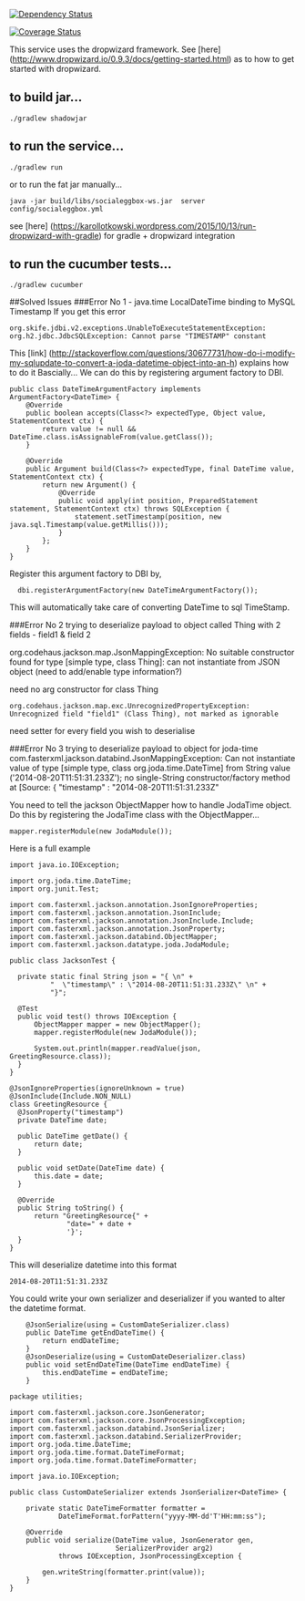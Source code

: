 [![Dependency Status](https://www.versioneye.com/user/projects/5800a283a23d52004d0e29e9/badge.svg)](https://www.versioneye.com/user/projects/5800a283a23d52004d0e29e9)

[![Coverage Status](https://coveralls.io/repos/github/derekclark/socialcalendar-webservice/badge.svg?branch=master)](https://coveralls.io/github/derekclark/socialcalendar-webservice?branch=master)

This service uses the dropwizard framework. See [here] (http://www.dropwizard.io/0.9.3/docs/getting-started.html) as to how to get started with dropwizard.


## to build jar...
```
./gradlew shadowjar
```

## to run the service...

```
./gradlew run
```

or to run the fat jar manually...

```
java -jar build/libs/socialeggbox-ws.jar  server config/socialeggbox.yml
```

see [here] (https://karollotkowski.wordpress.com/2015/10/13/run-dropwizard-with-gradle) for gradle + dropwizard integration 

## to run the cucumber tests...
```
./gradlew cucumber
```

##Solved Issues
###Error No 1 - java.time LocalDateTime binding to MySQL Timestamp
If you get this error
```
org.skife.jdbi.v2.exceptions.UnableToExecuteStatementException: 
org.h2.jdbc.JdbcSQLException: Cannot parse "TIMESTAMP" constant 
```

This [link] (http://stackoverflow.com/questions/30677731/how-do-i-modify-my-sqlupdate-to-convert-a-joda-datetime-object-into-an-h) explains how to do it
Bascially...
We can do this by registering argument factory to DBI.
```
public class DateTimeArgumentFactory implements ArgumentFactory<DateTime> {
    @Override
    public boolean accepts(Class<?> expectedType, Object value, StatementContext ctx) {
        return value != null && DateTime.class.isAssignableFrom(value.getClass());
    }

    @Override
    public Argument build(Class<?> expectedType, final DateTime value, StatementContext ctx) {
        return new Argument() {
            @Override
            public void apply(int position, PreparedStatement statement, StatementContext ctx) throws SQLException {
                statement.setTimestamp(position, new java.sql.Timestamp(value.getMillis()));
            }
        };
    }
}
```
Register this argument factory to DBI by,

```
  dbi.registerArgumentFactory(new DateTimeArgumentFactory());
```
This will automatically take care of converting DateTime to sql TimeStamp.

###Error No 2
trying to deserialize payload to object called Thing with 2 fields - field1 & field 2

org.codehaus.jackson.map.JsonMappingException: No suitable constructor found for type [simple type, class Thing]: can not instantiate from JSON object (need to add/enable type information?)

need no arg constructor for class Thing

```
org.codehaus.jackson.map.exc.UnrecognizedPropertyException: Unrecognized field "field1" (Class Thing), not marked as ignorable
```
 
need setter for every field you wish to deserialise

###Error No 3
trying to deserialize payload to object for joda-time
com.fasterxml.jackson.databind.JsonMappingException: Can not instantiate value of type [simple type, class org.joda.time.DateTime] from String value ('2014-08-20T11:51:31.233Z'); no single-String constructor/factory method
 at [Source: { 
  "timestamp" : "2014-08-20T11:51:31.233Z" 

  You need to tell the jackson ObjectMapper how to handle JodaTime object. Do this by registering the JodaTime class with the ObjectMapper...

  ```
  mapper.registerModule(new JodaModule());
  ```

  Here is a full example
  ```
  import java.io.IOException;

import org.joda.time.DateTime;
import org.junit.Test;

import com.fasterxml.jackson.annotation.JsonIgnoreProperties;
import com.fasterxml.jackson.annotation.JsonInclude;
import com.fasterxml.jackson.annotation.JsonInclude.Include;
import com.fasterxml.jackson.annotation.JsonProperty;
import com.fasterxml.jackson.databind.ObjectMapper;
import com.fasterxml.jackson.datatype.joda.JodaModule;

public class JacksonTest {

    private static final String json = "{ \n" +
            "  \"timestamp\" : \"2014-08-20T11:51:31.233Z\" \n" +
            "}";

    @Test
    public void test() throws IOException {
        ObjectMapper mapper = new ObjectMapper();
        mapper.registerModule(new JodaModule());

        System.out.println(mapper.readValue(json, GreetingResource.class));
    }
}

@JsonIgnoreProperties(ignoreUnknown = true)
@JsonInclude(Include.NON_NULL)
class GreetingResource {
    @JsonProperty("timestamp")
    private DateTime date;

    public DateTime getDate() {
        return date;
    }

    public void setDate(DateTime date) {
        this.date = date;
    }

    @Override
    public String toString() {
        return "GreetingResource{" +
                "date=" + date +
                '}';
    }
}
```

This will deserialize datetime into this format
```
2014-08-20T11:51:31.233Z
```

You could write your own serializer and deserializer if you wanted to alter the datetime format.
```
    @JsonSerialize(using = CustomDateSerializer.class)
    public DateTime getEndDateTime() {
        return endDateTime;
    }
    @JsonDeserialize(using = CustomDateDeserializer.class)
    public void setEndDateTime(DateTime endDateTime) {
        this.endDateTime = endDateTime;
    }
```

```
package utilities;

import com.fasterxml.jackson.core.JsonGenerator;
import com.fasterxml.jackson.core.JsonProcessingException;
import com.fasterxml.jackson.databind.JsonSerializer;
import com.fasterxml.jackson.databind.SerializerProvider;
import org.joda.time.DateTime;
import org.joda.time.format.DateTimeFormat;
import org.joda.time.format.DateTimeFormatter;

import java.io.IOException;

public class CustomDateSerializer extends JsonSerializer<DateTime> {

    private static DateTimeFormatter formatter =
            DateTimeFormat.forPattern("yyyy-MM-dd'T'HH:mm:ss");

    @Override
    public void serialize(DateTime value, JsonGenerator gen,
                          SerializerProvider arg2)
            throws IOException, JsonProcessingException {

        gen.writeString(formatter.print(value));
    }
}
```
